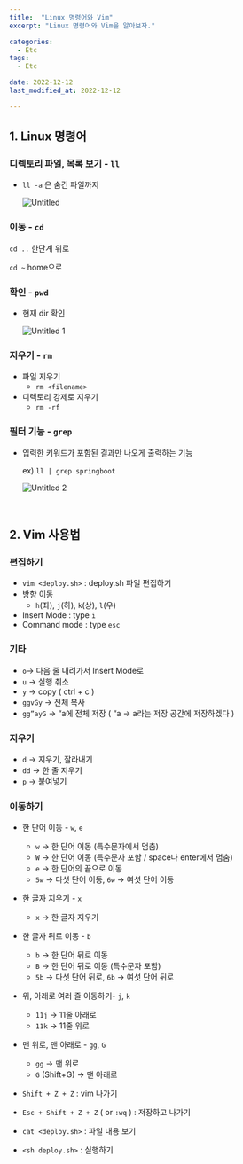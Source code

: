 ```yaml
---
title:  "Linux 명령어와 Vim" 
excerpt: "Linux 명령어와 Vim을 알아보자."

categories:
  - Etc
tags:
  - Etc

date: 2022-12-12
last_modified_at: 2022-12-12

---
```


## 1. Linux 명령어

### 디렉토리 파일, 목록 보기 - `ll`

- `ll -a` 은 숨긴 파일까지
    
    ![Untitled](https://user-images.githubusercontent.com/85394884/207231877-98d232c3-3f0d-4362-a591-0c1facff415c.png)

    

### 이동 - `cd`

`cd ..` 한단계 위로

`cd ~`  home으로 

### 확인 - `pwd`

- 현재 dir 확인
    
    ![Untitled 1](https://user-images.githubusercontent.com/85394884/207231866-2ed88858-f305-4443-a164-65942dc1bbd2.png)
    

### 지우기 - `rm`

- 파일 지우기
    - `rm <filename>`
- 디렉토리 강제로 지우기
    - `rm -rf`

### 필터 기능 - `grep`

- 입력한 키워드가 포함된 결과만 나오게 출력하는 기능
    
    ex) `ll | grep springboot`
    
    ![Untitled 2](https://user-images.githubusercontent.com/85394884/207231872-95aa5d66-cddd-4049-9575-37005ad2666c.png)

<br>

## 2. Vim 사용법

### 편집하기

- `vim <deploy.sh>` : deploy.sh 파일 편집하기
- 방향 이동
    - `h`(좌), `j`(하), `k`(상), `l`(우)
- Insert Mode : type `i`
- Command mode : type `esc`

### 기타

- `o`→ 다음 줄 내려가서 Insert Mode로
- `u` → 실행 취소
- `y` → copy ( ctrl + c )
- `ggvGy`  → 전체 복사
- `gg”ayG`  → “a에 전체 저장 ( “a → a라는 저장 공간에 저장하겠다 )

### 지우기

- `d`  → 지우기, 잘라내기
- `dd`  → 한 줄 지우기
- `p`  → 붙여넣기

### 이동하기

- 한 단어 이동 - `w`, `e`
    - `w` → 한 단어 이동 (특수문자에서 멈춤)
    - `W` → 한 단어 이동 (특수문자 포함 / space나 enter에서 멈춤)
    - `e` → 한 단어의 끝으로 이동
    - `5w` → 다섯 단어 이동,  `6w` → 여섯 단어 이동
- 한 글자 지우기 - `x`
    - `x` → 한 글자 지우기
- 한 글자 뒤로 이동 - `b`
    - `b` → 한 단어 뒤로 이동
    - `B` → 한 단어 뒤로 이동 (특수문자 포함)
    - `5b` → 다섯 단어 뒤로, `6b` → 여섯 단어 뒤로
- 위, 아래로 여러 줄 이동하기- `j`, `k`
    - `11j`  → 11줄 아래로
    - `11k`  → 11줄 위로
- 맨 위로, 맨 아래로 - `gg`, `G`
    - `gg`  → 맨 위로
    - `G` (Shift+G) → 맨 아래로


- `Shift + Z + Z` : vim 나가기

- `Esc + Shift + Z + Z` ( or `:wq` ) : 저장하고 나가기

- `cat <deploy.sh>` : 파일 내용 보기

- `<sh deploy.sh>` : 실행하기